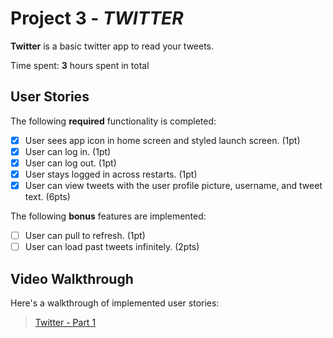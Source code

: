 # Project 3 - *TWITTER*

**Twitter** is a basic twitter app to read your tweets.

Time spent: **3** hours spent in total

## User Stories

The following **required** functionality is completed:

- [X] User sees app icon in home screen and styled launch screen. (1pt)
- [X] User can log in. (1pt)
- [X] User can log out. (1pt)
- [X] User stays logged in across restarts. (1pt)
- [X] User can view tweets with the user profile picture, username, and tweet text. (6pts)

The following **bonus** features are implemented:

- [ ] User can pull to refresh. (1pt)
- [ ] User can load past tweets infinitely. (2pts)

## Video Walkthrough

Here's a walkthrough of implemented user stories:<br>

<blockquote class="imgur-embed-pub" lang="en" data-id="a/60w4QGB"><a href="//imgur.com/a/60w4QGB">Twitter - Part 1</a></blockquote><script async src="//s.imgur.com/min/embed.js" charset="utf-8"></script>

